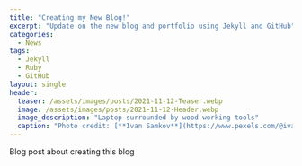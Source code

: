 ```yaml
---
title: "Creating my New Blog!"
excerpt: "Update on the new blog and portfolio using Jekyll and GitHub"
categories:
  - News
tags:
  - Jekyll
  - Ruby
  - GitHub
layout: single
header:
  teaser: /assets/images/posts/2021-11-12-Teaser.webp
  image: /assets/images/posts/2021-11-12-Header.webp
  image_description: "Laptop surrounded by wood working tools"
  caption: "Photo credit: [**Ivan Samkov**](https://www.pexels.com/@ivan-samkov)"
---
```


Blog post about creating this blog